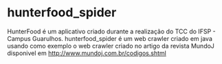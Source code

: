hunterfood_spider
=================

HunterFood é um aplicativo criado durante a realização do TCC do IFSP - Campus Guarulhos.
hunterfood_spider é um web crawler criado em java usando como exemplo o web crawler criado no artigo da revista MundoJ disponivel em http://www.mundoj.com.br/codigos.shtml
